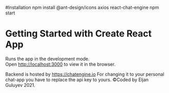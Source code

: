 #Installation 
npm install @ant-design/icons axios react-chat-engine
npm start
# Getting Started with Create React App

Runs the app in the development mode.\
Open [http://localhost:3000](http://localhost:3000) to view it in the browser.

Backend is hosted by  https://chatengine.io
For changing it to your personal chat-app you have to replace the api key to yours.
©Coded by Eljan Guluyev 2021.


